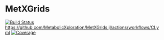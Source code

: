 # MetXGrids

[![Build Status](https://github.com/MetabolicXploration/MetXGrids.jl/actions/workflows/CI.yml/badge.svg?branch=main)](https://github.com/MetabolicXploration/MetXGrids.jl/actions)
https://github.com/MetabolicXploration/MetXGrids.jl/actions/workflows/CI.yml
[![Coverage](https://codecov.io/gh/MetabolicXploration/MetXGrids.jl/branch/main/graph/badge.svg)](https://codecov.io/gh/MetabolicXploration/MetXGrids.jl)
